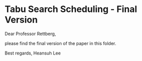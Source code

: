 # Tabu Search Scheduling - Final Version

Dear Professor Rettberg,

please find the final version of the paper in this folder.

Best regards,
Heansuh Lee

